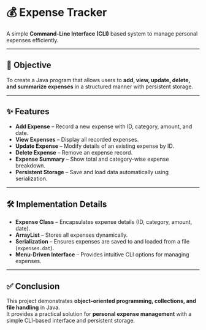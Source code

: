 # 💰 Expense Tracker

A simple **Command-Line Interface (CLI)** based system to manage personal expenses efficiently.  

---

## 🎯 Objective  
To create a Java program that allows users to **add, view, update, delete, and summarize expenses** in a structured manner with persistent storage.  

---

## ✨ Features  
- **Add Expense** – Record a new expense with ID, category, amount, and date.  
- **View Expenses** – Display all recorded expenses.  
- **Update Expense** – Modify details of an existing expense by ID.  
- **Delete Expense** – Remove an expense record.  
- **Expense Summary** – Show total and category-wise expense breakdown.  
- **Persistent Storage** – Save and load data automatically using serialization.  

---

## 🛠️ Implementation Details  
- **Expense Class** – Encapsulates expense details (ID, category, amount, date).  
- **ArrayList** – Stores all expenses dynamically.  
- **Serialization** – Ensures expenses are saved to and loaded from a file (`expenses.dat`).  
- **Menu-Driven Interface** – Provides intuitive CLI options for managing expenses.  

---

## ✅ Conclusion  
This project demonstrates **object-oriented programming, collections, and file handling** in Java.  
It provides a practical solution for **personal expense management** with a simple CLI-based interface and persistent storage.  
